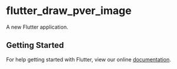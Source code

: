 # flutter_draw_pver_image

A new Flutter application.

## Getting Started

For help getting started with Flutter, view our online
[documentation](https://flutter.io/).
